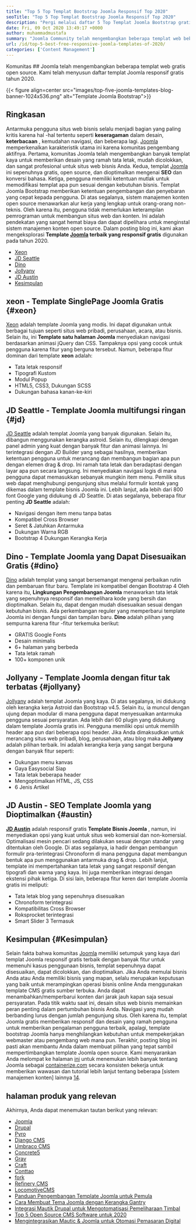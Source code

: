 ```yaml
---
title: "Top 5 Top Templat Bootstrap Joomla Responsif Top 2020" 
seoTitle: "Top 5 Top Templat Bootstrap Joomla Responsif Top 2020" 
description: "Pergi melalui daftar 5 Top Templat Joomla Bootstrap gratis ini untuk tahun 2020. Pilih yang terbaik yang sesuai dengan desain dan pengalaman pengguna situs web bisnis Anda." 
date: Fri, 09 Oct 2020 13:49:17 +0000
author: muhammadmustafa
summary: "Joomla Community telah mengembangkan beberapa templat web bebas sumber terbuka. Kami telah menyusun daftar templat Joomla responsif gratis tahun 2020." 
url: /id/top-5-best-free-responsive-joomla-templates-of-2020/
categories: ['Content Management']
---
```


Komunitas ## Joomla telah mengembangkan beberapa templat web gratis open source. Kami telah menyusun daftar templat Joomla responsif gratis tahun 2020.

{{< figure align=center src="images/top-five-joomla-templates-blog-banner-1024x536.png" alt="Template Joomla Bootstrap">}}


## Ringkasan
Antarmuka pengguna situs web bisnis selalu menjadi bagian yang paling kritis karena hal -hal tertentu seperti  **keseragaman** dalam desain,  **keterbacaan**  , kemudahan navigasi, dan beberapa lagi. [Joomla][1] memperkenalkan karakteristik utama ini karena komunitas pengembang aktifnya. Pertama, komunitas Joomla telah mengembangkan banyak templat kaya untuk memberikan desain yang ramah tata letak, mudah dicolokkan, dan sangat profesional untuk situs web bisnis Anda. Kedua, templat [Joomla][1] ini sepenuhnya gratis, open source, dan dioptimalkan mengenai  **SEO**  dan konversi bahasa. Ketiga, pengguna memiliki ketentuan mutlak untuk memodifikasi templat apa pun sesuai dengan kebutuhan bisnis. Templat Joomla Bootstrap memberikan ketentuan pengembangan dan penyebaran yang cepat kepada pengguna. Di atas segalanya, sistem manajemen konten open source menawarkan alur kerja yang lengkap untuk orang-orang non-teknis. Oleh karena itu, pengguna tidak memerlukan keterampilan pemrograman untuk membangun situs web dan konten. Ini adalah pendekatan yang sangat hemat biaya dan dapat dipelihara untuk menginstal sistem manajemen konten open source. Dalam posting blog ini, kami akan mengeksplorasi **Template [Joomla][1] terbaik yang responsif gratis**  digunakan pada tahun 2020.
  * [Xeon][2]
  * [JD Seattle][3]
  * [Dino][4]
  * [Jollyany][5]
  * [JD Austin][6]
  * [Kesimpulan][7]

##  **xeon** - **Template SinglePage Joomla Gratis**  {#xeon}

[Xeon][8] adalah template Joomla yang modis. Ini dapat digunakan untuk berbagai tujuan seperti situs web pribadi, perusahaan, acara, atau bisnis. Selain itu, ini  **Template satu halaman Joomla**  menyediakan navigasi berdasarkan animasi jQuery dan CSS. Tampaknya opsi yang cocok untuk pengguna karena fitur yang berguna tersebut.
Namun, beberapa fitur dominan dari template  **xeon**  adalah:
  * Tata letak responsif
  * Tipografi Kustom
  * Modul Popup
  * HTML5, CSS3, Dukungan SCSS
  * Dukungan bahasa kanan-ke-kiri

##  **JD Seattle** - **Template Joomla multifungsi ringan**  {#jd}

[JD Seattle][9] adalah templat Joomla yang banyak digunakan. Selain itu, dibangun menggunakan kerangka astroid. Selain itu, dilengkapi dengan panel admin yang kuat dengan banyak fitur dan animasi lainnya. Ini terintegrasi dengan JD Builder yang sebagai hasilnya, memberikan ketentuan pengguna untuk merancang dan membangun bagian apa pun dengan elemen drag & drop. Ini ramah tata letak dan beradaptasi dengan layar apa pun secara langsung. Ini menyediakan navigasi logis di mana pengguna dapat memasukkan sebanyak mungkin item menu. Pemilik situs web dapat menghubungi pengunjung situs melalui formulir kontak yang dikemas dalam template bisnis Joomla ini. Lebih lanjut, ada lebih dari 800 font Google yang didukung di JD Seattle.
Di atas segalanya, beberapa fitur penting  **JD Seattle**  adalah:
  * Navigasi dengan item menu tanpa batas
  * Kompatibel Cross Browser
  * Seret & Jatuhkan Antarmuka
  * Dukungan Warna RGB
  * Bootstrap 4 Dukungan Kerangka Kerja

##  **Dino** - **Template Joomla yang Dapat Disesuaikan Gratis**  {#dino}

[Dino][10] adalah templat yang sangat bersemangat mengenai perbaikan rutin dan pembaruan fitur baru. Template ini kompatibel dengan Bootstrap 4 Oleh karena itu,  **Lingkungan Pengembangan Joomla**  menawarkan tata letak yang sepenuhnya responsif dan memelihara kode yang bersih dan dioptimalkan. Selain itu, dapat dengan mudah disesuaikan sesuai dengan kebutuhan bisnis. Ada perkembangan reguler yang memperbarui template Joomla ini dengan fungsi dan tampilan baru.
 **Dino** adalah pilihan yang sempurna karena fitur -fitur terkemuka berikut:
  * GRATIS Google Fonts
  * Desain minimalis
  * 6+ halaman yang berbeda
  * Tata letak ramah
  * 100+ komponen unik

##  **Jollyany** - **Template Joomla dengan fitur tak terbatas**  {#jollyany}

[Jollyany][11] adalah templat Joomla yang kaya. Di atas segalanya, ini didukung oleh kerangka kerja Astroid dan Bootstrap v4.5. Selain itu, ia muncul dengan ujung depan modular di mana pengguna dapat menyesuaikan antarmuka pengguna sesuai persyaratan. Ada lebih dari 60 plugin yang didukung dalam template Joomla gratis ini. Pengguna memiliki opsi untuk memilih header apa pun dari beberapa opsi header. Jika Anda dimaksudkan untuk merancang situs web pribadi, blog, perusahaan, atau blog maka  **Jollyany**  adalah pilihan terbaik.
Ini adalah kerangka kerja yang sangat berguna dengan banyak fitur seperti:
  * Dukungan menu kanvas
  * Gaya Easysocial Siap
  * Tata letak beberapa header
  * Mengoptimalkan HTML, JS, CSS
  * 6 Jenis Artikel

##  **JD Austin** - **SEO Template Joomla yang Dioptimalkan**  {#austin}

 **[JD Austin][12]** adalah responsif gratis **Template Bisnis Joomla** , namun, ini menyediakan opsi yang kuat untuk situs web komersial dan non-komersial. Optimalisasi mesin pencari sedang dilakukan sesuai dengan standar yang ditentukan oleh Google. Di atas segalanya, ia hadir dengan pembangun formulir pra-terintegrasi Chronoform di mana pengguna dapat membangun bentuk apa pun menggunakan antarmuka drag & drop. Lebih lanjut, template ini mempertahankan tata letak yang sangat responsif dengan tipografi dan warna yang kaya. Ini juga memberikan integrasi dengan ekstensi pihak ketiga.
Di sisi lain, beberapa fitur keren dari template Joomla gratis ini meliputi:
  * Tata letak blog yang sepenuhnya disesuaikan
  * Chronoform terintegrasi
  * Kompatibilitas Cross Browser
  * Roksprocket terintegrasi
  * Smart Slider 3 Termasuk

## Kesimpulan  {#Kesimpulan}

Selain fakta bahwa komunitas [Joomla][1] memiliki setumpuk yang kaya dari templat Joomla responsif gratis terbaik dengan banyak fitur untuk memenuhi kasus penggunaan bisnis, templat sepenuhnya dapat disesuaikan, dapat dicolokkan, dan dioptimalkan. Jika Anda memulai bisnis Anda atau Anda memiliki bisnis yang mapan, selalu merupakan keputusan yang baik untuk merampingkan operasi bisnis online Anda menggunakan template CMS gratis sumber terbuka. Anda dapat menambahkan/memperbarui konten dari jarak jauh kapan saja sesuai persyaratan. Pada titik waktu saat ini, desain situs web bisnis memainkan peran penting dalam pertumbuhan bisnis Anda. Navigasi yang mudah berbanding lurus dengan jumlah pengunjung situs. Oleh karena itu, templat Joomla gratis memberikan responsif dan desain yang ramah pengguna untuk memberikan pengalaman pengguna terbaik, apalagi, template bootstrap Joomla hanya menghilangkan kebutuhan untuk mempekerjakan webmaster atau pengembang web mana pun. Terakhir, posting blog ini pasti akan membantu Anda dalam membuat pilihan yang tepat sambil mempertimbangkan template Joomla open source.
Kami menyarankan Anda melompat ke halaman [ini][1] untuk menemukan lebih banyak tentang Joomla sebagai [containerize.com][13] secara konsisten bekerja untuk memberikan wawasan dan tutorial lebih lanjut tentang beberapa [sistem manajemen konten] lainnya [14].

## halaman produk yang relevan
Akhirnya, Anda dapat menemukan tautan berikut yang relevan:
  * [Joomla][15]
  * [Drupal][16]
  * [Pyro][17]
  * [Django CMS][18]
  * [Umbraco CMS][19]
  * [Concrete5][20]
  * [Grav][21]
  * [Craft][22]
  * [Conttao][23]
  * [][24][fork][24]
  * [][24][Refinery CMS][25]
  * [][24][LocomotiveCMS][26]
  * [Panduan Pengembangan Template Joomla untuk Pemula][27]
  * [Cara Membuat Tema Joomla dengan Kerangka Gantry][28]
  * [Integrasi Mautik Drupal untuk Mengotomatisasi Pemeliharaan Timbal][29]
  * [Top 5 Open Source CMS Software untuk 2020][30]
  * [Mengintegrasikan Mautic & Joomla untuk Otomasi Pemasaran Digital][31]



[1]: https://href.li/?https://products.containerize.com/content-management/joomla
[2]: #xeon
[3]: #jd
[4]: #dino
[5]: #jollyany
[6]: #austin
[7]: #Conclusion
[8]: https://www.joomshaper.com/joomla-templates/xeon
[9]: https://www.joomdev.com/products/templates/jd-seattle-template
[10]: https://www.templaza.com/download/joomla-templates/tz_membership/downloadinfo/222-tz-dino.html
[11]: https://www.templaza.com/download/joomla-templates/tz_membership/downloadinfo/223-tz-jollyany.html
[12]: https://www.joomdev.com/products/templates/jd-austin-template
[13]: https://href.li/?https://www.containerize.com/
[14]: https://href.li/?https://products.containerize.com/content-management
[15]: https://products.containerize.com/content-management/joomla
[16]: https://products.containerize.com/content-management/drupal
[17]: https://products.containerize.com/content-management/pyro
[18]: https://products.containerize.com/content-management/django
[19]: https://products.containerize.com/content-management/umbraco
[20]: https://products.containerize.com/content-management/concrete5
[21]: https://products.containerize.com/content-management/grav
[22]: https://products.containerize.com/content-management/craft
[23]: https://products.containerize.com/content-management/contao
[24]: https://products.containerize.com/content-management/fork
[25]: https://products.containerize.com/content-management/refinery-cms
[26]: https://products.containerize.com/content-management/locomotive-cms
[27]: https://blog.containerize.com/content-management/responsive-joomla-templates-tutorial/
[28]: https://blog.containerize.com/content-management/how-to-create-joomla-theme-joomla-gantry-framework/
[29]: https://blog.containerize.com/content-management/drupal-tutorial-automate-lead-growth-with-drupal-mautic/
[30]: https://blog.containerize.com/content-management/top-5-open-source-content-management-systems-for-2020/
[31]: https://blog.containerize.com/content-management/integrate-mautic-with-joomla-for-marketing-automation/
